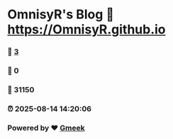 # OmnisyR's Blog :link: https://OmnisyR.github.io 
### :page_facing_up: [3](https://OmnisyR.github.io/tag.html) 
### :speech_balloon: 0 
### :hibiscus: 31150 
### :alarm_clock: 2025-08-14 14:20:06 
### Powered by :heart: [Gmeek](https://github.com/Meekdai/Gmeek)
